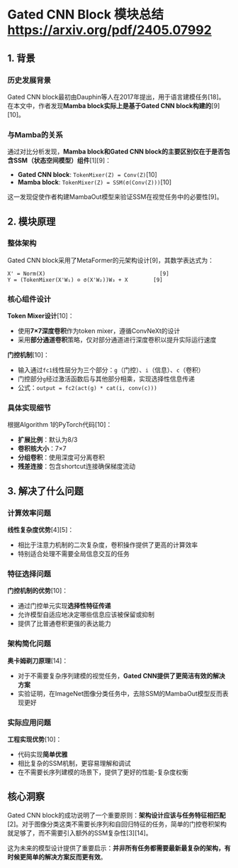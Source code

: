 # Gated CNN Block 模块总结 https://arxiv.org/pdf/2405.07992

## 1. 背景

### 历史发展背景
Gated CNN block最初由Dauphin等人在2017年提出，用于语言建模任务[18]。在本文中，作者发现**Mamba block实际上是基于Gated CNN block构建的**[9][10]。

### 与Mamba的关系
通过对比分析发现，**Mamba block和Gated CNN block的主要区别仅在于是否包含SSM（状态空间模型）组件**[1][9]：
- **Gated CNN block**: `TokenMixer(Z) = Conv(Z)`[10]
- **Mamba block**: `TokenMixer(Z) = SSM(σ(Conv(Z)))`[10]

这一发现促使作者构建MambaOut模型来验证SSM在视觉任务中的必要性[9]。

## 2. 模块原理

### 整体架构
Gated CNN block采用了MetaFormer的元架构设计[9]，其数学表达式为：
```
X' = Norm(X)                                    [9]
Y = (TokenMixer(X'W₁) ⊙ σ(X'W₂))W₃ + X        [9]
```

### 核心组件设计

**Token Mixer设计**[10]：
- 使用**7×7深度卷积**作为token mixer，遵循ConvNeXt的设计
- 采用**部分通道卷积**策略，仅对部分通道进行深度卷积以提升实际运行速度

**门控机制**[10]：
- 输入通过`fc1`线性层分为三个部分：`g`（门控）、`i`（信息）、`c`（卷积）
- 门控部分`g`经过激活函数后与其他部分相乘，实现选择性信息传递
- 公式：`output = fc2(act(g) * cat(i, conv(c)))`

### 具体实现细节
根据Algorithm 1的PyTorch代码[10]：
- **扩展比例**：默认为8/3
- **卷积核大小**：7×7
- **分组卷积**：使用深度可分离卷积
- **残差连接**：包含shortcut连接确保梯度流动

## 3. 解决了什么问题

### 计算效率问题
**线性复杂度优势**[4][5]：
- 相比于注意力机制的二次复杂度，卷积操作提供了更高的计算效率
- 特别适合处理不需要全局信息交互的任务

### 特征选择问题
**门控机制的优势**[10]：
- 通过门控单元实现**选择性特征传递**
- 允许模型自适应地决定哪些信息应该被保留或抑制
- 提供了比普通卷积更强的表达能力

### 架构简化问题
**奥卡姆剃刀原理**[14]：
- 对于不需要复杂序列建模的视觉任务，**Gated CNN提供了更简洁有效的解决方案**
- 实验证明，在ImageNet图像分类任务中，去除SSM的MambaOut模型反而表现更好

### 实际应用问题
**工程实现优势**[10]：
- 代码实现**简单优雅**
- 相比复杂的SSM机制，更容易理解和调试
- 在不需要长序列建模的场景下，提供了更好的性能-复杂度权衡

## 核心洞察

Gated CNN block的成功说明了一个重要原则：**架构设计应该与任务特征相匹配**[2]。对于图像分类这类不需要长序列和自回归特征的任务，简单的门控卷积架构就足够了，而不需要引入额外的SSM复杂性[3][14]。

这为未来的模型设计提供了重要启示：**并非所有任务都需要最新最复杂的架构，有时候更简单的解决方案反而更有效**。